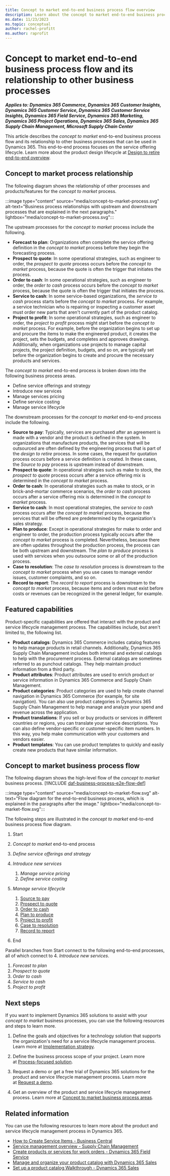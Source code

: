 ```yaml
---
title: Concept to market end-to-end business process flow overview
description: Learn about the concept to market end-to-end business process, including a flow diagram and describes the relationship with other processes.
ms.date: 11/23/2023
ms.topic: conceptual
author: rachel-profitt
ms.author: raprofit
---
```


# Concept to market end-to-end business process flow and its relationship to other business processes

***Applies to: Dynamics 365 Commerce, Dynamics 365 Customer Insights, Dynamics 365 Customer Service, Dynamics 365 Customer Service Insights, Dynamics 365 Field Service, Dynamics 365 Marketing, Dynamics 365 Project Operations, Dynamics 365 Sales, Dynamics 365 Supply Chain Management, Microsoft Supply Chain Center***

This article describes the *concept to market* end-to-end business process flow and its relationship to other business processes that can be used in Dynamics 365. This end-to-end process focuses on the service offering lifecycle. Learn more about the product design lifecycle at [Design to retire end-to-end overview](design-to-retire-overview.md).

## Concept to market process relationship 

The following diagram shows the relationship of other processes and products/features for the *concept to market* process.

:::image type="content" source="media/concept-to-market-process.svg" alt-text="Business process relationships with upstream and downstream processes that are explained in the next paragraphs." lightbox="media/concept-to-market-process.svg":::

The upstream processes for the *concept to market* process include the following.

- **Forecast to plan**: Organizations often complete the service offering definition in the *concept to market* process before they begin the forecasting process.
- **Prospect to quote**: In some operational strategies, such as engineer to order, the *prospect to quote* process occurs before the *concept to market* process, because the quote is often the trigger that initiates the process.
- **Order to cash**: In some operational strategies, such as engineer to order, the *order to cash* process occurs before the *concept to market* process, because the quote is often the trigger that initiates the process.
- **Service to cash**: In some service-based organizations, the *service to cash* process starts before the *concept to market* process. For example, a service technician who is repairing or inspecting a customer asset must order new parts that aren't currently part of the product catalog.
- **Project to profit**: In some operational strategies, such as engineer to order, the *project to profit* process might start before the *concept to market* process. For example, before the organization begins to set up and procure the items to make the engineered product, it creates the project, sets the budgets, and completes and approves drawings. Additionally, when organizations use projects to manage capital projects, the project definition, budgets, and so on, are typically set before the organization begins to create and procure the necessary products and services.

The *concept to market* end-to-end process is broken down into the following business process areas.

- Define service offerings and strategy
- Introduce new services
- Manage services pricing
- Define service costing
- Manage service lifecycle

The downstream processes for the *concept to market* end-to-end process include the following.

- **Source to pay**: Typically, services are purchased after an agreement is made with a vendor and the product is defined in the system. In organizations that manufacture products, the services that will be outsourced are often defined by the engineering process that is part of the *design to retire* process. In some cases, the request for quotation process occurs before a service definition is created. In these cases, the *Source to pay* process is upstream instead of downstream.
- **Prospect to quote**: In operational strategies such as make to stock, the *prospect to quote* process occurs after a service offering mix is determined in the *concept to market* process.
- **Order to cash**: In operational strategies such as make to stock, or in brick-and-mortar commerce scenarios, the *order to cash* process occurs after a service offering mix is determined in the *concept to market* process.
- **Service to cash**: In most operational strategies, the *service to cash* process occurs after the *concept to market* process, because the services that will be offered are predetermined by the organization's sales strategy.
- **Plan to produce**: Except in operational strategies for make to order and engineer to order, the production process typically occurs after the *concept to market* process is completed. Nevertheless, because there are often updates throughout the production process, the process can be both upstream and downstream. The *plan to produce* process is used with services when you outsource some or all of the production process.
- **Case to resolution**: The *case to resolution* process is downstream to the *concept to market* process when you use cases to manage vendor issues, customer complaints, and so on.
- **Record to report**: The *record to report* process is downstream to the *concept to market* process, because items and orders must exist before costs or revenues can be recognized in the general ledger, for example.

## Featured capabilities

Product-specific capabilities are offered that interact with the product and service lifecycle management process. The capabilities include, but aren't limited to, the following list.

- **Product catalogs**: Dynamics 365 Commerce includes catalog features to help manage products in retail channels. Additionally, Dynamics 365 Supply Chain Management includes both internal and external catalogs to help with the procurement process. External catalogs are sometimes referred to as punchout catalogs. They help maintain product information from a third party.
- **Product attributes**: Product attributes are used to enrich product or service information in Dynamics 365 Commerce and Supply Chain Management.
- **Product categories**: Product categories are used to help create channel navigation in Dynamics 365 Commerce (for example, for site navigation). You can also use product categories in Dynamics 365 Supply Chain Management to help manage and analyze your spend and revenue across the application.
- **Product translations**: If you sell or buy products or services in different countries or regions, you can translate your service descriptions. You can also define vendor-specific or customer-specific item numbers. In this way, you help make communication with your customers and vendors easier.
- **Product templates**: You can use product templates to quickly and easily create new products that have similar information.

## Concept to market business process flow

The following diagram shows the high-level flow of the *concept to market* business process. [!INCLUDE [daf-business-process-e2e-flow-def](~/../shared-content/shared/guidance-includes/daf-business-process-e2e-flow-def.md)]

:::image type="content" source="media/concept-to-market-flow.svg" alt-text="Flow diagram for the end-to-end business process, which is explained in the paragraphs after the image." lightbox="media/concept-to-market-flow.svg":::

The following steps are illustrated in the *concept to market* end-to-end business process flow diagram.

1. Start
1. *Concept to market* end-to-end process
1. *Define service offerings and strategy*
1. *Introduce new services*

    1. *Manage service pricing*
    1. *Define service costing*

1. *Manage service lifecycle*

    1. [Source to pay](source-to-pay-overview.md)
    1. [Prospect to quote](prospect-to-quote-overview.md)
    1. [Order to cash](order-to-cash-overview.md)
    1. [Plan to produce](plan-to-produce-overview.md)
    1. [Project to profit](project-to-profit-overview.md)
    1. [Case to resolution](case-to-resolution-overview.md)
    1. [Record to report](record-to-report-overview.md)

1. End

Parallel branches from Start connect to the following end-to-end processes, all of which connect to 4. *Introduce new services*.

1. *Forecast to plan*
1. *Prospect to quote*
1. *Order to cash*
1. *Service to cash*
1. *Project to profit*

## Next steps

If you want to implement Dynamics 365 solutions to assist with your *concept to market* business processes, you can use the following resources and steps to learn more.

1. Define the goals and objectives for a technology solution that supports the organization's need for a service lifecycle management process. Learn more at [Implementation strategy](../implementation-guide/implementation-strategy.md).

2. Define the business process scope of your project. Learn more at [Process-focused solution](../implementation-guide/process-focused-solution.md).

3. Request a demo or get a free trial of Dynamics 365 solutions for the product and service lifecycle management process. Learn more at [Request a demo](https://www.microsoft.com/dynamics-365/free-trial).

4. Get an overview of the product and service lifecycle management process. Learn more at [Concept to market business process areas](concept-to-market-areas.md).

## Related information

You can use the following resources to learn more about the product and service lifecycle management process in Dynamics 365.

- [How to Create Service Items - Business Central](/dynamics365/business-central/service-how-to-create-service-items)
- [Service management overview - Supply Chain Management](/dynamics365/supply-chain/service-management/service-management-home-page)
- [Create products or services for work orders - Dynamics 365 Field Service](/dynamics365/field-service/create-product-or-service)
- [Manage and organize your product catalog with Dynamics 365 Sales](/training/modules/manage-organize-product-catalog-dynamics-365-sales/)
- [Set up a product catalog Walkthrough - Dynamics 365 Sales](/dynamics365/sales/set-up-product-catalog-walkthrough)

<!-- ## Tags

*Stakeholders:* Functional consultant, Business analyst, Product development lead, Merchandising lead, Sales lead, Purchasing lead, Production lead, Supply chain lead, Quality control lead

*Products: Dynamics 365 Commerce, Dynamics 365 Customer Insights, Dynamics 365 Customer Service, Dynamics 365 Customer Service Insights, Dynamics 365 Field Service, Dynamics 365 Marketing, Dynamics 365 Project Operations, Dynamics 365 Sales, Dynamics 365 Supply Chain Management, Microsoft Supply Chain Center* -->
